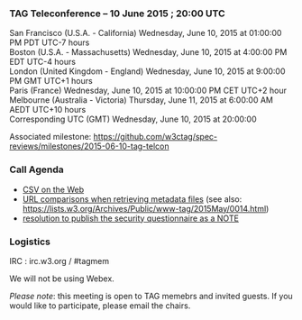 ### TAG Teleconference – 10 June 2015 ; 20:00 UTC

San Francisco (U.S.A. - California)	Wednesday, June 10, 2015 at 01:00:00 PM	PDT	UTC-7 hours  
Boston (U.S.A. - Massachusetts)	Wednesday, June 10, 2015 at 4:00:00 PM	EDT	UTC-4 hours  
London (United Kingdom - England)	Wednesday, June 10, 2015 at 9:00:00 PM	GMT	UTC+1 hours  
Paris (France)	Wednesday, June 10, 2015 at 10:00:00 PM	CET	UTC+2 hour  
Melbourne (Australia - Victoria)	Thursday, June 11, 2015 at 6:00:00 AM	AEDT  UTC+10 hours  
Corresponding UTC (GMT)	Wednesday, June 10, 2015 at 20:00:00

Associated milestone: https://github.com/w3ctag/spec-reviews/milestones/2015-06-10-tag-telcon

### Call Agenda  

* [CSV on the Web](https://github.com/w3ctag/spec-reviews/issues/55)
* [URL comparisons when retrieving metadata files](https://github.com/w3c/csvw/issues/562) (see also: https://lists.w3.org/Archives/Public/www-tag/2015May/0014.html)
* [resolution to publish the security questionnaire as a NOTE](https://github.com/w3ctag/security-questionnaire/issues/6)

### Logistics

IRC : irc.w3.org / #tagmem

We will not be using Webex.

*Please note*: this meeting is open to TAG memebrs and invited guests. If you would like to participate, please email the chairs.
